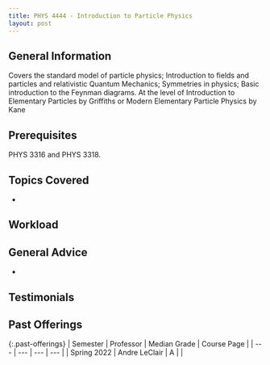 ```yaml
---
title: PHYS 4444 - Introduction to Particle Physics
layout: post
---
```


<link rel="stylesheet" href="/main.css">

## General Information

Covers the standard model of particle physics; Introduction to fields and particles and relativistic Quantum Mechanics; Symmetries in physics; Basic introduction to the Feynman diagrams. At the level of Introduction to Elementary Particles by Griffiths or Modern Elementary Particle Physics by Kane

## Prerequisites

PHYS 3316 and PHYS 3318.

## Topics Covered

  - 

## Workload



## General Advice

  - 

## Testimonials



## Past Offerings

{:.past-offerings}
| Semester | Professor | Median Grade | Course Page |
| --- | --- | --- | --- |
| Spring 2022 | Andre LeClair | A |  |
